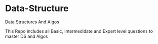 # Data-Structure
Data Structures And Algos

This Repo includes all Basic, Intermedidate and Expert level questions to master DS and Algos

